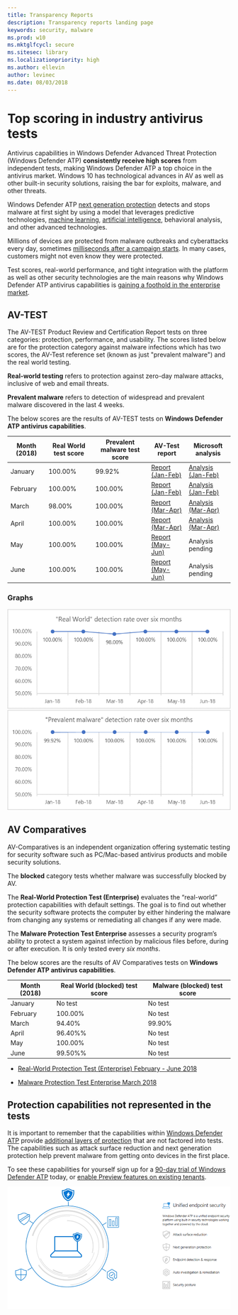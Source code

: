```yaml
---
title: Transparency Reports
description: Transparency reports landing page
keywords: security, malware
ms.prod: w10
ms.mktglfcycl: secure
ms.sitesec: library
ms.localizationpriority: high
ms.author: ellevin
author: levinec
ms.date: 08/03/2018
---
```


# Top scoring in industry antivirus tests

Antivirus capabilities in Windows Defender Advanced Threat Protection (Windows Defender ATP) **consistently receive high scores** from independent tests, making Windows Defender ATP a top choice in the antivirus market. Windows 10 has technological advances in AV as well as other built-in security solutions, raising the bar for exploits, malware, and other threats.

Windows Defender ATP [next generation protection](https://www.youtube.com/watch?v=Xy3MOxkX_o4) detects and stops malware at first sight by using a model that leverages predictive technologies, [machine learning](https://cloudblogs.microsoft.com/microsoftsecure/2018/06/07/machine-learning-vs-social-engineering/), [artificial intelligence](https://cloudblogs.microsoft.com/microsoftsecure/2018/02/14/how-artificial-intelligence-stopped-an-emotet-outbreak/), behavioral analysis, and other advanced technologies.

Millions of devices are protected from malware outbreaks and cyberattacks every day, sometimes [milliseconds after a campaign starts](https://cloudblogs.microsoft.com/microsoftsecure/2018/03/07/behavior-monitoring-combined-with-machine-learning-spoils-a-massive-dofoil-coin-mining-campaign/). In many cases, customers might not even know they were protected.

Test scores, real-world performance, and tight integration with the platform as well as other security technologies are the main reasons why Windows Defender ATP antivirus capabilities is [gaining a foothold in the enterprise market](https://docs.microsoft.com/windows/threat-protection/windows-defender-antivirus/windows-defender-antivirus-in-windows-10). 


## AV-TEST

The AV-TEST Product Review and Certification Report tests on three categories: protection, performance, and usability. The scores listed below are for the protection category against malware infections which has two scores, the AV-Test reference set (known as just "prevalent malware") and the real world testing.

**Real-world testing** refers to protection against zero-day malware attacks, inclusive of web and email threats.

**Prevalent malware** refers to detection of widespread and prevalent malware discovered in the last 4 weeks.

The below scores are the results of AV-TEST tests on **Windows Defender ATP antivirus capabilities**.

|Month (2018)|Real World test score| Prevalent malware test score | AV-Test report| Microsoft analysis|
|---|---|---|---|---|
|January| 100.00%| 99.92%| [Report (Jan-Feb)](https://www.av-test.org/en/antivirus/home-windows/windows-7/february-2018/kaspersky-lab-internet-security-18.0-180557/)| [Analysis (Jan-Feb)](https://query.prod.cms.rt.microsoft.com/cms/api/am/binary/RE27O5A?ocid=cx-blog-mmpc)|
|February| 100.00% | 100.00%|[Report (Jan-Feb)](https://www.av-test.org/en/antivirus/home-windows/windows-7/february-2018/kaspersky-lab-internet-security-18.0-180557/)| [Analysis (Jan-Feb)](https://query.prod.cms.rt.microsoft.com/cms/api/am/binary/RE27O5A?ocid=cx-blog-mmpc)|
March |98.00%| 100.00%|[Report (Mar-Apr)](https://www.av-test.org/en/antivirus/business-windows-client/windows-10/april-2018/microsoft-windows-defender-antivirus-4.12-181574/)|[Analysis (Mar-Apr)](https://query.prod.cms.rt.microsoft.com/cms/api/am/binary/RE2ouJA)|
April|100.00%| 100.00%|[Report (Mar-Apr)](https://www.av-test.org/en/antivirus/business-windows-client/windows-10/april-2018/microsoft-windows-defender-antivirus-4.12-181574/)|[Analysis (Mar-Apr)](https://query.prod.cms.rt.microsoft.com/cms/api/am/binary/RE2ouJA)|
May|100.00%| 100.00%| [Report (May-Jun)](https://www.av-test.org/en/antivirus/business-windows-client/windows-10/june-2018/microsoft-windows-defender-antivirus-4.12-182374/)|Analysis pending|
June|100.00%| 100.00%| [Report (May-Jun)](https://www.av-test.org/en/antivirus/business-windows-client/windows-10/june-2018/microsoft-windows-defender-antivirus-4.12-182374/)|Analysis pending|

### Graphs

![Real World](./images/RealWorld0818.png)
![Prevalent Malware](./images/PrevalentMalware0818.png)

## AV Comparatives

AV-Comparatives is an independent organization offering systematic testing for security software such as PC/Mac-based antivirus products and mobile security solutions.

The **blocked** category tests whether malware was successfully blocked by AV.

The  **Real-World Protection Test (Enterprise)** evaluates the “real-world” protection capabilities with default settings. The goal is to find out whether the security software protects the computer by either hindering the malware from changing any systems or remediating all changes if any were made.

The **Malware Protection Test Enterprise** assesses a security program’s ability to protect a system against infection by malicious files before, during or after execution. It is only tested every *six months*.

The below scores are the results of AV Comparatives tests on **Windows Defender ATP antivirus capabilities**.

|Month (2018)| Real World (blocked) test score| Malware (blocked) test score|
|---|---|---|
|January| No test| No test|
|February| 100.00%| No test|
|March| 94.40%| 99.90%|
|April| 96.40%%| No test|
|May| 100.00%| No test|
|June| 99.50%%| No test|

* [Real-World Protection Test (Enterprise) February - June 2018](https://www.av-comparatives.org/tests/real-world-protection-test-february-june-2018/)

* [Malware Protection Test Enterprise March 2018](https://www.av-comparatives.org/tests/malware-protection-test-enterprise-march-2018-testresult/)

## Protection capabilities not represented in the tests

It is important to remember that the capabilities within [Windows Defender ATP](https://www.microsoft.com/en-us/WindowsForBusiness/windows-atp?ocid=cx-blog-mmpc) provide [additional layers of protection](https://cloudblogs.microsoft.com/microsoftsecure/2017/12/11/detonating-a-bad-rabbit-windows-defender-antivirus-and-layered-machine-learning-defenses/) that are not factored into tests. The capabilities such as attack surface reduction and next generation protection help prevent malware from getting onto devices in the first place.

 To see these capabilities for yourself sign up for a [90-day trial of Windows Defender ATP](https://www.microsoft.com/windowsforbusiness/windows-atp?ocid=cx-blog-mmpc) today, or [enable Preview features on existing tenants](https://docs.microsoft.com/windows/security/threat-protection/windows-defender-atp/preview-settings-windows-defender-advanced-threat-protection).

![ATP](./images/wdatp-pillars2.png)
